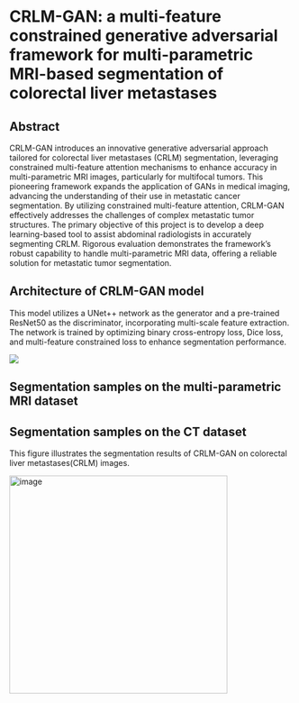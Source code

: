 # CRLM-GAN: a multi-feature constrained generative adversarial framework for multi-parametric MRI-based segmentation of colorectal liver metastases 
## Abstract
CRLM-GAN introduces an innovative generative adversarial approach tailored for colorectal liver metastases (CRLM) segmentation, leveraging constrained multi-feature attention mechanisms to enhance accuracy in multi-parametric MRI images, particularly for multifocal tumors. This pioneering framework expands the application of GANs in medical imaging, advancing the understanding of their use in metastatic cancer segmentation. By utilizing constrained multi-feature attention, CRLM-GAN effectively addresses the challenges of complex metastatic tumor structures. The primary objective of this project is to develop a deep learning-based tool to assist abdominal radiologists in accurately segmenting CRLM. Rigorous evaluation demonstrates the framework’s robust capability to handle multi-parametric MRI data, offering a reliable solution for metastatic tumor segmentation.
## Architecture of CRLM-GAN model 
This model utilizes a UNet++ network as the generator and a pre-trained ResNet50 as the discriminator, incorporating multi-scale feature extraction. The network is trained by optimizing binary cross-entropy loss, Dice loss, and multi-feature constrained loss to enhance segmentation performance.

<img src="https://github.com/Xuezai-wq/CRLM-GAN/blob/main/figure2.tif">

## Segmentation samples on the multi-parametric MRI dataset

## Segmentation samples on the CT dataset
This figure illustrates the segmentation results of CRLM-GAN on colorectal liver metastases(CRLM) images.

<img width="387" alt="image" src="https://github.com/user-attachments/assets/b1774516-f71e-4e4c-ae39-dc6968cc8e2e" />
